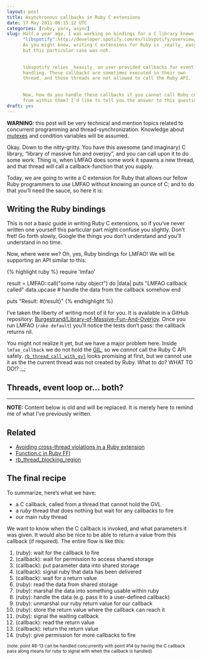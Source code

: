 ```yaml
---
layout: post
title: Asynchronous callbacks in Ruby C extensions
date: 17 May 2011 06:15:12 UTC
categories: [ruby, yarv, async]
slug: Half a year ago, I was working on bindings for a C library known as
      "libspotify":http://developer.spotify.com/en/libspotify/overview/.
      As you might know, writing C extensions for Ruby is _really_ easy,
      but this particular case was not.
      
      
      libspotify relies _heavily_ on user-provided callbacks for event
      handling. These callbacks are sometimes executed in their own
      thread, and those threads are not allowed to call the Ruby API.
      
      
      Now, how do you handle these callbacks if you cannot call Ruby code
      from within them? I’d like to tell you the answer to this question.
draft: yes
---
```



**WARNING**: this post will be very technical and mention topics related to concurrent programming and thread-synchronization. Knowledge about [mutexes](http://stackoverflow.com/questions/34524/what-is-a-mutex/34558#34558) and condition variables will be assumed.

Okay. Down to the nitty-gritty. You have this awesome (and imaginary) C library, “library of massive fun and overjoy”, and you can call upon it to do some work. Thing is, when LMFAO does some work it spawns a new thread, and that thread will call a callback-function that you supply.

Today, we are going to write a C extension for Ruby that allows our fellow Ruby programmers to use LMFAO without knowing an ounce of C; and to do that you’ll need the sauce, so here it is:

<script src="https://gist.github.com/974171.js"> </script>

## Writing the Ruby bindings
This is not a basic guide in writing Ruby C extensions, so if you’ve never written one yourself this particular part might confuse you slightly. Don’t fret! Go forth slowly, Google the things you don’t understand and you’ll understand in no time.

Now, where were we? Oh, yes, Ruby bindings for LMFAO! We will be supporting an API similar to this:


{% highlight ruby %}
require 'lmfao'

result = LMFAO::call("some ruby object") do |data|
  puts "LMFAO callback called"
  data.upcase # handle the data from the callback somehow
end

puts "Result: #{result}"
{% endhighlight %}


I’ve taken the liberty of writing most of it for you. It is available in a GitHub repository: [Burgestrand/Library-of-Massive-Fun-And-Overjoy](https://github.com/Burgestrand/Library-of-Massive-Fun-And-Overjoy/tree/problem). Once you run LMFAO (`rake default`) you’ll notice the tests don’t pass: the callback returns nil.

You might not realize it yet, but we have a major problem here. Inside `lmfao_callback` we do not hold the [GIL](http://en.wikipedia.org/wiki/Global_Interpreter_Lock), so we *cannot* call the Ruby C API safely. [`rb_thread_call_with_gvl`](https://github.com/ruby/ruby/blob/ruby_1_9_2/thread.c#L1170) looks promising at first, but we cannot use it as the the current thread was not created by Ruby. What to do? WHAT TO DO!? ;_;

## Threads, event loop or… both?

---

**NOTE:** Content below is old and will be replaced. It is merely here to remind me of what I’ve previously written.

## Related
- [Avoiding cross-thread violations in a Ruby extension](http://stackoverflow.com/questions/3752006/how-do-i-avoid-cross-thread-violations-in-a-ruby-extension)
- [Function.c in Ruby FFI](https://github.com/ffi/ffi/blob/85e431eb13ed96d3926fbd82e2ece7f5d93156f3/ext/ffi_c/Function.c#L470)
- [rb\_thread\_blocking\_region](https://github.com/ruby/ruby/blob/4db93c3f41818261121d53214030aad6ec001ee7/thread.c#L1119)

## The final recipe
To summarize, here’s what we have:

- a C callback, called from a thread that cannot hold the GVL
- a *ruby* thread that does nothing but wait for any callbacks to fire
- our main ruby thread

We want to know when the C callback is invoked, and what parameters it was given. It would also be nice to be able to return a value from this callback (if required). The entire flow is like this:

1. (ruby): wait for the callback to fire
2. (callback): wait for permission to access shared storage
3. (callback): put parameter data into shared storage
4. (callback): signal ruby that data has been delivered
5. (callback): wait for a return value
6. (ruby): read the data from shared storage
7. (ruby): marshal the data into something usable within ruby
8. (ruby): handle the data (e.g. pass it to a user-defined callback)
9. (ruby): unmarshal our ruby return value for our callback
10. (ruby): store the return value where the callback can reach it
11. (ruby): signal the waiting callback
12. (callback): read the return value
13. (callback): return the return value
14. (ruby): give permission for more callbacks to fire

&#13;<small>(note: point #8-13 can be handled concurrently with point #14 by having the C callback pass along means for ruby to signal with when the callback is handled)</small>